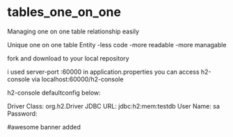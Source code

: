# tables_one_on_one
Managing one on one table relationship easily

Unique one on one table Entity
-less code
-more readable
-more managable

fork and download to your local repository

i used server-port :60000 in application.properties
you can access h2-console via localhost:60000/h2-console

h2-console defaultconfig below:

Driver Class:	org.h2.Driver
JDBC URL:	jdbc:h2:mem:testdb
User Name:	sa
Password:	


#awesome banner added
   
